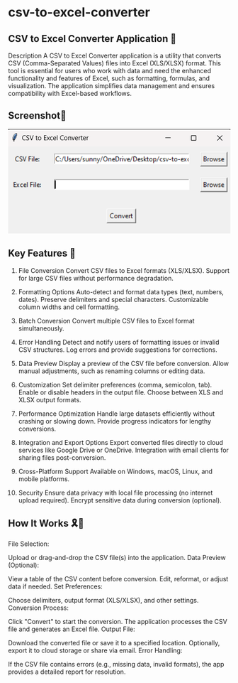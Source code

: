 # csv-to-excel-converter


## CSV to Excel Converter Application 📱

Description
A CSV to Excel Converter application is a utility that converts CSV (Comma-Separated Values) files into Excel (XLS/XLSX) format. This tool is essential for users who work with data and need the enhanced functionality and features of Excel, such as formatting, formulas, and visualization. The application simplifies data management and ensures compatibility with Excel-based workflows.

## Screenshot🤖

![](I1.png)


## Key Features 🌟
1. File Conversion
Convert CSV files to Excel formats (XLS/XLSX).
Support for large CSV files without performance degradation.

2. Formatting Options
Auto-detect and format data types (text, numbers, dates).
Preserve delimiters and special characters.
Customizable column widths and cell formatting.

3. Batch Conversion
Convert multiple CSV files to Excel format simultaneously.

4. Error Handling
Detect and notify users of formatting issues or invalid CSV structures.
Log errors and provide suggestions for corrections.

5. Data Preview
Display a preview of the CSV file before conversion.
Allow manual adjustments, such as renaming columns or editing data.

6. Customization
Set delimiter preferences (comma, semicolon, tab).
Enable or disable headers in the output file.
Choose between XLS and XLSX output formats.

7. Performance Optimization
Handle large datasets efficiently without crashing or slowing down.
Provide progress indicators for lengthy conversions.

8. Integration and Export Options
Export converted files directly to cloud services like Google Drive or OneDrive.
Integration with email clients for sharing files post-conversion.

9. Cross-Platform Support
Available on Windows, macOS, Linux, and mobile platforms.

10. Security
Ensure data privacy with local file processing (no internet upload required).
Encrypt sensitive data during conversion (optional).

## How It Works 🎗️💫
File Selection:

Upload or drag-and-drop the CSV file(s) into the application.
Data Preview (Optional):

View a table of the CSV content before conversion.
Edit, reformat, or adjust data if needed.
Set Preferences:

Choose delimiters, output format (XLS/XLSX), and other settings.
Conversion Process:

Click "Convert" to start the conversion.
The application processes the CSV file and generates an Excel file.
Output File:

Download the converted file or save it to a specified location.
Optionally, export it to cloud storage or share via email.
Error Handling:

If the CSV file contains errors (e.g., missing data, invalid formats), the app provides a detailed report for resolution.





